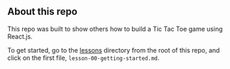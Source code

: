 ## About this repo
This repo was built to show others how to build a Tic Tac Toe game using React.js.

To get started, go to the [lessons](lessons) directory from the root of this repo, and click on the first file, `lesson-00-getting-started.md`.
